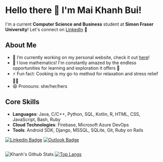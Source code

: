 # Hello there 👋 I'm Mai Khanh Bui! 

I'm a current **Computer Science and Business** student at **Simon Fraser University**!
Let's connect on [LinkedIn](https://www.linkedin.com/in/mai-khanh-bui/) 👯

## About Me
- 🔭 I’m currently working on my personal website, check it out [here](https://github.com/maikhanhbui/personal-website)!
- 🌱 I love mathematics! I'm constantly amazed by the endless opportunities for learning and exploration it offers 🧮
- ⚡ Fun fact: Cooking is my go-to method for relaxation and stress relief 🧑‍🍳
- 😄 Pronouns: she/her/hers

## Core Skills
- **Languages**: Java, C/C++, Python, SQL, Kotlin, R, HTML, CSS, JavaScript, Bash, Ruby
- **Cloud Technologies**: Firebase, Microsoft Azure DevOps
- **Tools**: Android SDK, Django, MSSQL, SQLite, Git, Ruby on Rails


[![Linkedin Badge](https://img.shields.io/badge/-@maikhanhbui-blue?style=flat&logo=Linkedin&logoColor=white&link=https://www.linkedin.com/in/mai-khanh-bui/)](https://www.linkedin.com/in/mai-khanh-bui/)
[![Outlook Badge](https://img.shields.io/badge/-mai_khanh_bui-84D7FF?style=flat&logo=Microsoft-Outlook&logoColor=white&link=mailto:khanh_bui@sfu.ca)](mailto:khanh_bui@sfu.ca)

##
![Khanh's Github Stats](https://github-readme-stats.vercel.app/api?username=khanhmaibui&hide=issues,contribs&count_private=true&show_icons=true&theme=radical&custom_title=Mai%20Khanh%27s%20GitHub%20Stats)
[![Top Langs](https://github-readme-stats.vercel.app/api/top-langs/?username=khanhmaibui&layout=compact&theme=radical&langs_count=10)](https://github.com/anuraghazra/github-readme-stats)

<!--
**khanhmaibui/khanhmaibui** is a ✨ _special_ ✨ repository because its `README.md` (this file) appears on your GitHub profile.

Here are some ideas to get you started:

- 🔭 I’m currently working on ...
- 🌱 I’m currently learning ...
- 👯 I’m looking to collaborate on ...
- 🤔 I’m looking for help with ...
- 💬 Ask me about ...
- 📫 How to reach me: ...
- 😄 Pronouns: ...
- ⚡ Fun fact: ...
-->


